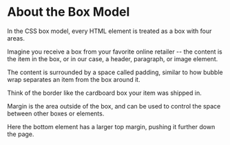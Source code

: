 # About the Box Model

In the CSS box model, every HTML element is treated as a box with four areas.

Imagine you receive a box from your favorite online retailer -- the content is the item in the box, or in our case, a header, paragraph, or image element.

The content is surrounded by a space called padding, similar to how bubble wrap separates an item from the box around it.

Think of the border like the cardboard box your item was shipped in.

Margin is the area outside of the box, and can be used to control the space between other boxes or elements.

Here the bottom element has a larger top margin, pushing it further down the page.
